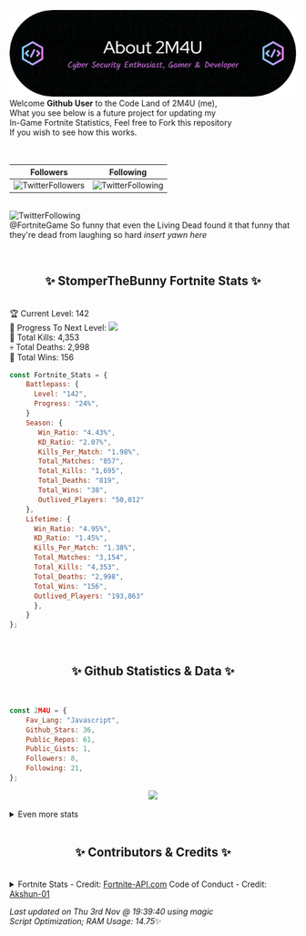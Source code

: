 
  ![Header](./src/github-banner.png)
  <br>
  Welcome **Github User** to the Code Land of 2M4U (me),<br>
  What you see below is a future project for updating my<br>
  In-Game Fortnite Statistics, Feel free to Fork this repository<br>
  If you wish to see how this works.
  <br><br>
  <br>
  
  | Followers  | Following |
  | ---------- |:---------:|
  | ![TwitterFollowers](https://img.shields.io/badge/Twitter%20Followers-79-blue)  | ![TwitterFollowing](https://img.shields.io/badge/Twitter%20Following-218-blue)  |


  <br>![TwitterFollowing](https://img.shields.io/badge/Latest%20Tweet--blue)<br>
  @FortniteGame So funny that even the Living Dead found it that funny that they're dead from laughing so hard *insert yawn here*
   
  <br><h2 align="center"> ✨ StomperTheBunny Fortnite Stats ✨</h2><br>
  🏆 Current Level: 142<br>
  🎉 Progress To Next Level: ![](https://geps.dev/progress/24)<br>
  🎯 Total Kills: 4,353<br>
  💀 Total Deaths: 2,998<br>
  👑 Total Wins: 156<br>

```js
const Fortnite_Stats = {
    Battlepass: {
      Level: "142",
      Progress: "24%",    
    }
    Season: { 
       Win_Ratio: "4.43%",
       KD_Ratio: "2.07%",
       Kills_Per_Match: "1.98%",
       Total_Matches: "857",
       Total_Kills: "1,695",
       Total_Deaths: "819",
       Total_Wins: "38",
       Outlived_Players: "50,012"
    },
    Lifetime: {
      Win_Ratio: "4.95%",
      KD_Ratio: "1.45%",
      Kills_Per_Match: "1.38%",
      Total_Matches: "3,154",
      Total_Kills: "4,353",
      Total_Deaths: "2,998",
      Total_Wins: "156",
      Outlived_Players: "193,863"
      },
    }
}; 
```


<br><h2 align="center"> ✨ Github Statistics & Data ✨</h2><br>

```js
const 2M4U = {
    Fav_Lang: "Javascript",
    Github_Stars: 36,
    Public_Repos: 61,
    Public_Gists: 1,
    Followers: 8,
    Following: 21,
}; 
```

<p align="center">
<img src="https://github-readme-streak-stats.herokuapp.com/?user=2M4U&theme=tokyonight">
</p>
<details>
  <summary>
      Even more stats
  </summary>
  <p align="center">
    <img src="https://github-profile-trophy.vercel.app/?username=2M4U&theme=dracula">
    <img src="https://github-readme-stats.vercel.app/api?username=2M4U&theme=tokyonight&count_private=true&show_icons=true&include_all_commits=true">
  </p>
</details>
<br><h2 align="center"> ✨ Contributors & Credits ✨</h2><br>
<details>
  <summary>
      Fortnite Stats - Credit: <a href="https://fortnite-api.com/?utm_source=github.com/2M4U/2M4U">Fortnite-API.com</a>
      Code of Conduct - Credit: <a href="https://github.com/Akshun-01">Akshun-01</a>
  </summary>
</details>

<!-- Last updated on Thu Nov 03 2022 19:39:40 GMT+0000 (Coordinated Universal Time) ;-;-->
<i>Last updated on  Thu 3rd Nov @ 19:39:40 using magic<br>
Script Optimization; RAM Usage: 14.75</i>✨